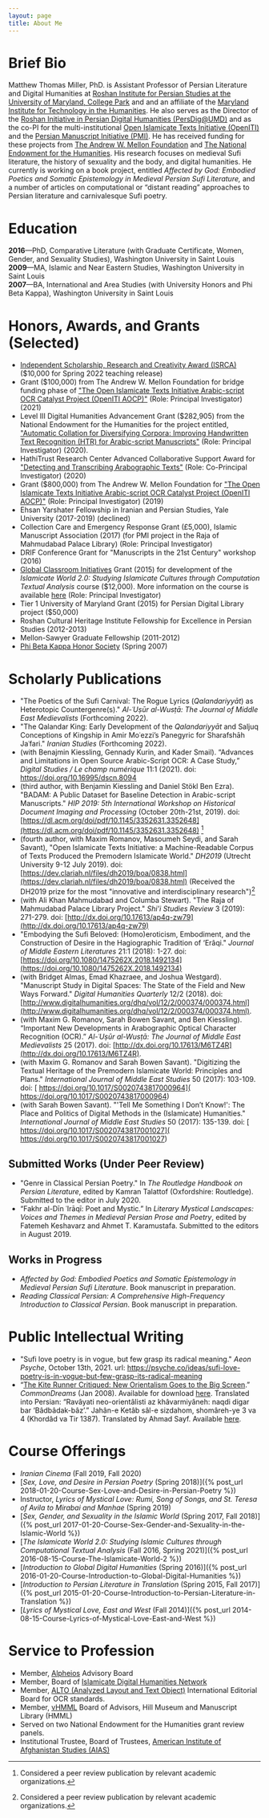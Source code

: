 ```yaml
---
layout: page
title: About Me
---
```


# Brief Bio

Matthew Thomas Miller, PhD. is Assistant Professor of Persian Literature and Digital Humanities at [Roshan Institute for Persian Studies at the University of Maryland, College Park](http://sllc.umd.edu/persian) and and an affiliate of the [Maryland Institute for Technology in the Humanities](https://mith.umd.edu/people/). He also serves as the Director of the [Roshan Initiative in Persian Digital Humanities (PersDig@UMD)](http://persdig.umd.edu/) and as the co-PI for the multi-institutional [Open Islamicate Texts Initiative (OpenITI)](https://www.openiti.org/) and the [Persian Manuscript Initiative (PMI)](http://www.persianmanuscript.org/). He has received funding for these projects from [The Andrew W. Mellon Foundation](https://mellon.org/) and [The National Endowment for the Humanities](https://www.neh.gov/). His research focuses on medieval Sufi literature, the history of sexuality and the body, and digital humanities. He currently is working on a book project, entitled *Affected by God: Embodied Poetics and Somatic Epistemology in Medieval Persian Sufi Literature,* and a number of articles on computational or “distant reading” approaches to Persian literature and carnivalesque Sufi poetry. 

# Education

**2016**—PhD, Comparative Literature (with Graduate Certificate, Women, Gender, and Sexuality Studies), Washington University in Saint Louis     
**2009**—MA, Islamic and Near Eastern Studies, Washington University in Saint Louis   
**2007**—BA, International and Area Studies (with University Honors and Phi Beta Kappa), Washington University in Saint Louis

# Honors, Awards, and Grants (Selected)

* [Independent Scholarship, Research and Creativity Award (ISRCA)](https://research.umd.edu/development/independent-scholarship-research-and-creativity-awards-isrca-0) ($10,000 for Spring 2022 teaching release)    
* Grant ($100,000) from The Andrew W. Mellon Foundation for bridge funding phase of ["The Open Islamicate Texts Initiative Arabic-script OCR Catalyst Project (OpenITI AOCP)"](https://medium.com/@openiti/openiti-aocp-9802865a6586) (Role: Principal Investigator) (2021)      
* Level III Digital Humanities Advancement Grant ($282,905) from the National Endowment for the Humanities for the project entitled, ["Automatic Collation for Diversifying Corpora: Improving Handwritten Text Recognition (HTR) for Arabic-script Manuscripts"](https://twitter.com/M_T_Miller/status/1339315848373297158) (Role: Principal Investigator) (2020).      
* HathiTrust Research Center Advanced Collaborative Support Award for ["Detecting and Transcribing Arabographic Texts"](https://www.hathitrust.org/htrc-awards-three-acs-projects) (Role: Co-Principal Investigator) (2020)      
* Grant ($800,000) from The Andrew W. Mellon Foundation for ["The Open Islamicate Texts Initiative Arabic-script OCR Catalyst Project (OpenITI AOCP)"](https://medium.com/@openiti/openiti-aocp-9802865a6586) (Role: Principal Investigator) (2019)   
* Ehsan Yarshater Fellowship in Iranian and Persian Studies, Yale University (2017-2019) (declined)    
* Collection Care and Emergency Response Grant (£5,000), Islamic Manuscript Association (2017) (for PMI project in the Raja of Mahmudabad Palace Library) (Role: Principal Investigator)    
* DRIF Conference Grant for "Manuscripts in the 21st Century" workshop (2016)   
* [Global Classroom Initiatives](https://globalmaryland.umd.edu/offices/office-international-affairs/global-classrooms-initiative) Grant (2015) for development of the *Islamicate World 2.0: Studying Islamicate Cultures through Computation Textual Analysis* course ($12,000). More information on the course is available [here](http://islamicate-dh.github.io/IW2Course_2016/) (Role: Principal Investigator)      
* Tier 1 University of Maryland Grant (2015) for Persian Digital Library project ($50,000)   
* Roshan Cultural Heritage Institute Fellowship for Excellence in Persian Studies (2012-2013)   
* Mellon-Sawyer Graduate Fellowship (2011-2012)    
* [Phi Beta Kappa Honor Society](https://www.pbk.org/) (Spring 2007)    


# Scholarly Publications  
     
* "The Poetics of the Sufi Carnival: The Rogue Lyrics (*Qalandariyyāt*) as Heterotopic Countergenre(s)." *Al-ʿUṣūr al-Wusṭā: The Journal of Middle East Medievalists* (Forthcoming 2022).       
* "The Qalandar King: Early Development of the *Qalandariyyāt* and Saljuq Conceptions of Kingship in Amir Moʿezzi’s Panegyric for Sharafshāh Jaʿfari." *Iranian Studies* (Forthcoming 2022).                
* (with Benajmin Kiessling, Gennady Kurin, and Kader Smail). “Advances and Limitations in Open Source Arabic-Script OCR: A Case Study,” *Digital Studies / Le champ numérique* 11:1 (2021). doi: https://doi.org/10.16995/dscn.8094    
* (third author, with Benjamin Kiessling and Daniel Stökl Ben Ezra). "BADAM: A Public Dataset for Baseline Detection in Arabic-script Manuscripts." *HIP 2019: 5th International Workshop on Historical Document Imaging and Processing* (October 20th-21st, 2019). doi: [https://dl.acm.org/doi/pdf/10.1145/3352631.3352648](https://dl.acm.org/doi/pdf/10.1145/3352631.3352648) [^1]    
* (fourth author, with Maxim Romanov, Masoumeh Seydi, and Sarah Savant), "Open Islamicate Texts Initiative: a Machine-Readable Corpus of Texts Produced the Premodern Islamicate World." *DH2019* (Utrecht University 9-12 July 2019). doi: [https://dev.clariah.nl/files/dh2019/boa/0838.html](https://dev.clariah.nl/files/dh2019/boa/0838.html) (Received the DH2019 prize for the most "innovative and interdisciplinary research")[^1]    
* (with Ali Khan Mahmudabad and Columba Stewart). "The Raja of Mahmudabad Palace Library Project." *Shi'i Studies Review* 3 (2019): 271-279. doi: [http://dx.doi.org/10.17613/ap4q-zw79](http://dx.doi.org/10.17613/ap4q-zw79)
* "Embodying the Sufi Beloved: (Homo)eroticism, Embodiment, and the Construction of Desire in the Hagiographic Tradition of ‘Erâqi." *Journal of Middle Eastern Literatures* 21:1 (2018): 1-27. doi: [https://doi.org/10.1080/1475262X.2018.1492134](https://doi.org/10.1080/1475262X.2018.1492134)    
* (with Bridget Almas, Emad Khazraee, and Joshua Westgard). "Manuscript Study in Digital Spaces: The State of the Field and New Ways Forward." *Digital Humanities Quarterly* 12/2 (2018). doi: [http://www.digitalhumanities.org/dhq/vol/12/2/000374/000374.html](http://www.digitalhumanities.org/dhq/vol/12/2/000374/000374.html).   
* (with Maxim G. Romanov, Sarah Bowen Savant, and Ben Kiessling). “Important New Developments in Arabographic Optical Character Recognition (OCR).” *Al-ʿUṣūr al-Wusṭā: The Journal of Middle East Medievalists* 25 (2017). doi: [http://dx.doi.org/10.17613/M6TZ4R](http://dx.doi.org/10.17613/M6TZ4R).           
* (with Maxim G. Romanov and Sarah Bowen Savant). "Digitizing the Textual Heritage of the Premodern Islamicate World: Principles and Plans." *International Journal of Middle East Studies* 50 (2017): 103-109. doi: [
https://doi.org/10.1017/S0020743817000964](
https://doi.org/10.1017/S0020743817000964)          
* (with Sarah Bowen Savant). "'Tell Me Something I Don’t Know!': The Place and Politics of Digital Methods in the (Islamicate) Humanities." *International Journal of Middle East Studies* 50 (2017): 135-139. doi: [
https://doi.org/10.1017/S0020743817001027](
https://doi.org/10.1017/S0020743817001027)  

[^1]: Considered a peer review publication by relevant academic organizations.

## Submitted Works (Under Peer Review)
             
* "Genre in Classical Persian Poetry." In *The Routledge Handbook on Persian Literature*, edited by Kamran Talattof (Oxfordshire: Routledge). Submitted to the editor in July 2020.    
* “Fakhr al-Dīn ʿIrāqī: Poet and Mystic.” In *Literary Mystical Landscapes: Voices and Themes in Medieval Persian Prose and Poetry*, edited by Fatemeh Keshavarz and Ahmet T. Karamustafa. Submitted to the editors in August 2019. 

## Works in Progress

* *Affected by God: Embodied Poetics and Somatic Epistemology in Medieval Persian Sufi Literature*. Book manuscript in preparation.                                          
* *Reading Classical Persian: A Comprehensive High-Frequency Introduction to Classical Persian*. Book manuscript in preparation. 

# Public Intellectual Writing

 * "Sufi love poetry is in vogue, but few grasp its radical meaning." *Aeon Psyche*, October 13th, 2021. url: https://psyche.co/ideas/sufi-love-poetry-is-in-vogue-but-few-grasp-its-radical-meaning     
 * “[The Kite Runner Critiqued: New Orientalism Goes to the Big Screen](http://www.commondreams.org/views/2008/01/05/kite-runner-critiqued-new-orientalism-goes-big-screen).” *CommonDreams* (Jan 2008). Available for download [here](http://dx.doi.org/10.17613/M6Q524). Translated into Persian: “Ravâyati neo-orientâlisti az khâvarmiyâneh: naqdi digar bar ‘Bâdbâdak-bâz’.” Jahân-e Ketâb sâl-e sizdahom, shomâreh-ye 3 va 4 (Khordâd va Tir 1387). Translated by Ahmad Sayf. Available [here](http://dx.doi.org/10.17613/M6KF99).     

# Course Offerings

* *Iranian Cinema* (Fall 2019, Fall 2020)       
* [*Sex, Love, and Desire in Persian Poetry* (Spring 2018)]({% post_url 2018-01-20-Course-Sex-Love-and-Desire-in-Persian-Poetry %})         
* Instructor, *Lyrics of Mystical Love: Rumi, Song of Songs, and St. Teresa of Avila to Mirabai and Manhae* (Spring 2019)      
* [*Sex, Gender, and Sexuality in the Islamic World* (Spring 2017, Fall 2018)]({% post_url 2017-01-20-Course-Sex-Gender-and-Sexuality-in-the-Islamic-World %})    
* [*The Islamicate World 2.0: Studying Islamic Cultures through Computational Textual Analysis* (Fall 2016, Spring 2021)]({% post_url 2016-08-15-Course-The-Islamicate-World-2 %})     
* [*Introduction to Global Digital Humanities* (Spring 2016)]({% post_url 2016-01-20-Course-Introduction-to-Global-Digital-Humanities %})   
* [*Introduction to Persian Literature in Translation* (Spring 2015, Fall 2017)]({% post_url 2015-01-20-Course-Introduction-to-Persian-Literature-in-Translation %})   
* [*Lyrics of Mystical Love, East and West* (Fall 2014)]({% post_url 2014-08-15-Course-Lyrics-of-Mystical-Love-East-and-West %})   

# Service to Profession		

* Member, [Alpheios](https://alpheios.net/) Advisory Board        
* Member, Board of [Islamicate Digital Humanities Network](https://idhn.org/advisory-board/)     
* Member, [ALTO (Analyzed Layout and Text Object)](https://www.loc.gov/standards/alto/) International Editorial Board for OCR standards.     
* Member, [vHMML](https://www.vhmml.org/) Board of Advisors, Hill Museum and Manuscript Library (HMML)          
* Served on two National Endowment for the Humanities grant review panels.     
* Institutional Trustee, Board of Trustees, [American Institute of Afghanistan Studies (AIAS)](https://afghan-institute.org/about/trustees/)     
